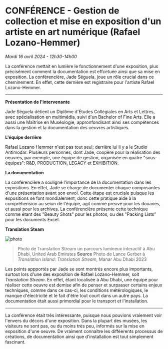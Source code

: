 # CONFÉRENCE - Gestion de collection et mise en exposition d'un artiste en art numérique (Rafael Lozano-Hemmer) 
*Mardi 16 avril 2024 - 12h30-14h00*

La conférence mettait en lumière le fonctionnement d'une exposition, plus précisément comment la documentation est effcetuée ainsi que sa mise en exposition. La conférencière, Jade Séguela, joue un rôle crucial dans ce cheminement. En effet, cette dernière est registraire pour l'artiste Rafael Lozano-Hemmer.

--------------------------------------------------

**Présentation de l'intervenante**

Jade Séguela détient un Diplôme d'Études Collégiales en Arts et Lettres, avec spécialisation en multimédia, suivi d'un Bachelor of Fine Arts. Elle a aussi une Maîtrise en Muséologie, appronfondisant ainsi ses compétences dans la gestion et la documentation des oeuvres artistiques.

**L'équipe derrière**

Rafael Lozano Hemmer n'est pas tout seul; derrière lui il y a le Studio Antimodar. Plusieurs personnes, dont Jade, coopère pour la réalisation des oeuvres, par exemple, une équipe de gestion, organisée en quatre "sous-équipes": R&D, PRODUCTION, LEGACY et EXHIBITION. 

**La documentation**

La conférencière a souligné l'importance de la documentation dans les expositions. En effet, Jade se charge de documenter chaque composantes d'une présentation avant son envoi. Cette étape est cruciale puisque les expositions se font mondialement, donc cette pratique aide à la compréhension au seiun de l'équipe, agit comme preuve pour les douanes, et aussi pour les archives. La conférencière présente cette technique comme étant des "Beauty Shots" pour les photos, ou des "Packing Lists" pour les documents Excel.

**Translation Steam**

![photo](media/translation_island.jpg)

> Photo de Translation Stream un parcours lumineux interactif à Abu Dhabi, United Arab Emirates
> **Source** Photo de Lance Gerber à *Translation Island: Translation Stream*, Manar Abu Dhabi 2023

Les points appportés par Jade se sont montrés encore plus importants, surtout lors d'une des exposition de Rafael Lozano-Hemmer, soit *Translation Stream*. En effet, étant localisée à Abu Dhabi, une équipe pour réaliser cette oeuvre est demise afin de penser et surpasser certains enjeux techniques, comme dans ce cas-ci, les conditions métérologiques, le manque d'électricité et le fait d'être tout court dans un autre pays. La documentation était aussi primordial pour le transport et l'installation. 

--------------------------------------------------

La conférence était très intéressante, puisque nous pouvions vraiement voir l'envers du décors d'une exposition. Dans la plupart des musées, les visiteurs ne sont pas, ou du moins très peu, informés sur la mise en exposition d'une oeuvre. De vraiment connaître les difféerents processus de créations, de documentation ainsi que d'installation est tout simplement fascinant.




